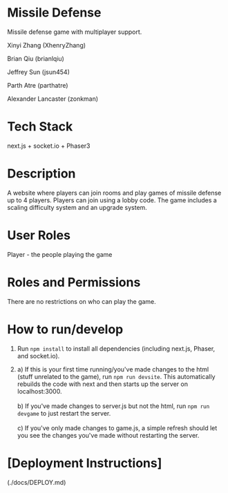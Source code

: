 # Missile Defense

Missile defense game with multiplayer support.

Xinyi Zhang (XhenryZhang)

Brian Qiu (brianlqiu)

Jeffrey Sun (jsun454)

Parth Atre (parthatre)

Alexander Lancaster (zonkman)

# Tech Stack

next.js + socket.io + Phaser3

# Description

A website where players can join rooms and play games of missile defense up to 4 players. Players can join using a lobby code. The game includes a scaling difficulty system and an upgrade system.

# User Roles

Player - the people playing the game

# Roles and Permissions

There are no restrictions on who can play the game.

# How to run/develop 

1. Run `npm install` to install all dependencies (including next.js, Phaser, and socket.io).

2. a) If this is your first time running/you've made changes to the html (stuff unrelated to the game), run `npm run devsite`. This automatically rebuilds the code with next and then starts up the server on localhost:3000.<br/><br/> b) If you've made changes to server.js but not the html, run `npm run devgame` to just restart the server.<br/><br/> c) If you've only made changes to game.js, a simple refresh should let you see the changes you've made without restarting the server.

# [Deployment Instructions]
(./docs/DEPLOY.md)


